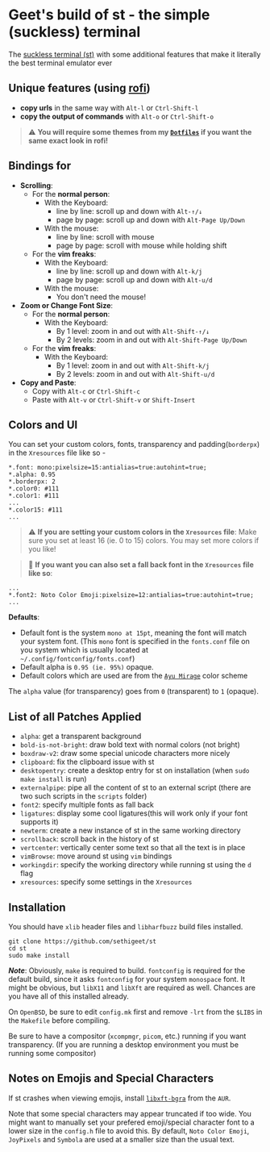 # Geet's build of st - the simple (suckless) terminal

The [suckless terminal (st)](https://st.suckless.org/) with some additional features that make it literally the best terminal emulator ever

## Unique features (using [rofi](https://github.com/davatorium/rofi/))

- **copy urls** in the same way with `Alt-l` or `Ctrl-Shift-l`
- **copy the output of commands** with `Alt-o` or `Ctrl-Shift-o`

> :warning: **You will require some themes from my [`Dotfiles`](https://github.com/sethigeet/Dotfiles/) if you want the same exact look in rofi!**

## Bindings for

- **Scrolling**:
  - For the **normal person**:
    - With the Keyboard:
      - line by line: scroll up and down with `Alt-↑/↓`
      - page by page: scroll up and down with `Alt-Page Up/Down`
    - With the mouse:
      - line by line: scroll with mouse
      - page by page: scroll with mouse while holding shift
  - For the **vim freaks**:
    - With the Keyboard:
      - line by line: scroll up and down with `Alt-k/j`
      - page by page: scroll up and down with `Alt-u/d`
    - With the mouse:
      - You don't need the mouse!
- **Zoom or Change Font Size**:
  - For the **normal person**:
    - With the Keyboard:
      - By 1 level: zoom in and out with `Alt-Shift-↑/↓`
      - By 2 levels: zoom in and out with `Alt-Shift-Page Up/Down`
  - For the **vim freaks**:
    - With the Keyboard:
      - By 1 level: zoom in and out with `Alt-Shift-k/j`
      - By 2 levels: zoom in and out with `Alt-Shift-u/d`
- **Copy and Paste**:
  - Copy with `Alt-c` or `Ctrl-Shift-c`
  - Paste with `Alt-v` or `Ctrl-Shift-v` or `Shift-Insert`

## Colors and UI

You can set your custom colors, fonts, transparency and padding(`borderpx`) in the `Xresources` file like so -

```
*.font:	mono:pixelsize=15:antialias=true:autohint=true;
*.alpha: 0.95
*.borderpx: 2
*.color0: #111
*.color1: #111
...
*.color15: #111
...
```

> :warning: **If you are setting your custom colors in the `Xresources` file**: Make sure you set at least 16 (ie. 0 to 15) colors. You may set more colors if you like!

> :art: **If you want you can also set a fall back font in the `Xresources` file like so**:

```
...
*.font2: Noto Color Emoji:pixelsize=12:antialias=true:autohint=true;
...
```

**Defaults**:

- Default font is the system `mono at 15pt`, meaning the font will match your system font. (This `mono` font is specified in the `fonts.conf` file on you system which is usually located at `~/.config/fontconfig/fonts.conf`)
- Default alpha is `0.95 (ie. 95%)` opaque.
- Default colors which are used are from the [`Ayu Mirage`](https://github.com/ayu-theme/ayu-colors) color scheme

The `alpha` value (for transparency) goes from `0` (transparent) to `1` (opaque).

## List of all Patches Applied

- `alpha`: get a transparent background
- `bold-is-not-bright`: draw bold text with normal colors (not bright)
- `boxdraw-v2`: draw some special unicode characters more nicely
- `clipboard`: fix the clipboard issue with st
- `desktopentry`: create a desktop entry for st on installation (when `sudo make install` is run)
- `externalpipe`: pipe all the content of st to an external script (there are two such scripts in the `scripts` folder)
- `font2`: specify multiple fonts as fall back
- `ligatures`: display some cool ligatures(this will work only if your font supports it)
- `newterm`: create a new instance of st in the same working directory
- `scrollback`: scroll back in the history of st
- `vertcenter`: vertically center some text so that all the text is in place
- `vimBrowse`: move around st using `vim` bindings
- `workingdir`: specify the working directory while running st using the `d` flag
- `xresources`: specify some settings in the `Xresources`

## Installation

You should have `xlib` header files and `libharfbuzz` build files installed.

```
git clone https://github.com/sethigeet/st
cd st
sudo make install
```

**_Note_**: Obviously, `make` is required to build. `fontconfig` is required for the default build, since it asks `fontconfig` for your system `monospace` font. It might be obvious, but `libX11` and `libXft` are required as well. Chances are you have all of this installed already.

On `OpenBSD`, be sure to edit `config.mk` first and remove `-lrt` from the
`$LIBS` in the `Makefile` before compiling.

Be sure to have a compositor (`xcompmgr`, `picom`, etc.) running if you want transparency. (If you are running a desktop environment you must be running some compositor)

## Notes on Emojis and Special Characters

If st crashes when viewing emojis, install [`libxft-bgra`](https://aur.archlinux.org/packages/libxft-bgra/) from the `AUR`.

Note that some special characters may appear truncated if too wide. You might want to manually set your prefered emoji/special character font to a lower size in the `config.h` file to avoid this. By default, `Noto Color Emoji`, `JoyPixels` and `Symbola` are used at a smaller size than the usual text.

